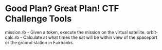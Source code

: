# Good Plan? Great Plan! CTF Challenge Tools
mission.rb - Given a token, execute the mission on the virtual satellite.
orbit-calc.rb - Calculate at what times the sat will be within view of the spaceport or the ground station in Fairbanks.
